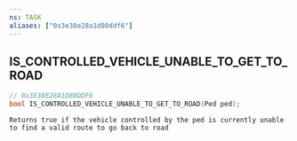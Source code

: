```yaml
---
ns: TASK
aliases: ["0x3e38e28a1d80ddf6"]
---
```

## IS_CONTROLLED_VEHICLE_UNABLE_TO_GET_TO_ROAD

```c
// 0x3E38E28A1D80DDF6
bool IS_CONTROLLED_VEHICLE_UNABLE_TO_GET_TO_ROAD(Ped ped);
```

```
Returns true if the vehicle controlled by the ped is currently unable to find a valid route to go back to road
```
